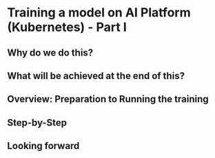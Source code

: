 # Training a model on AI Platform (Kubernetes) - Part I
## Why do we do this?
## What will be achieved at the end of this?
## Overview: Preparation to Running the training
## Step-by-Step
## Looking forward
